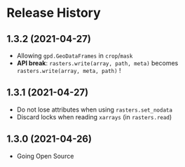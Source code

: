 # Release History

## 1.3.2 (2021-04-27)
- Allowing `gpd.GeoDataFrames` in `crop`/`mask`
- **API break**: `rasters.write(array, path, meta)` becomes `rasters.write(array, meta, path)` !

## 1.3.1 (2021-04-27)
- Do not lose attributes when using `rasters.set_nodata`
- Discard locks when reading `xarrays` (in `rasters.read`)

## 1.3.0 (2021-04-26)
- Going Open Source
